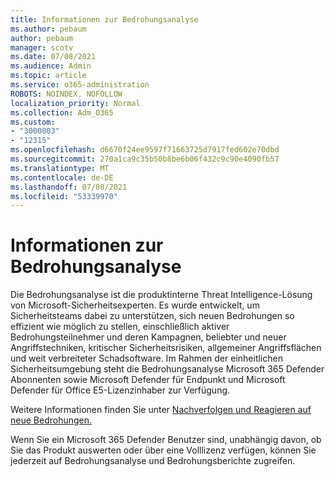 ```yaml
---
title: Informationen zur Bedrohungsanalyse
ms.author: pebaum
author: pebaum
manager: scotv
ms.date: 07/08/2021
ms.audience: Admin
ms.topic: article
ms.service: o365-administration
ROBOTS: NOINDEX, NOFOLLOW
localization_priority: Normal
ms.collection: Adm_O365
ms.custom:
- "3000003"
- "12315"
ms.openlocfilehash: d6670f24ee9597f71663725d7917fed602e70dbd
ms.sourcegitcommit: 270a1ca9c35b50b8be6b06f432c9c90e4090fb57
ms.translationtype: MT
ms.contentlocale: de-DE
ms.lasthandoff: 07/08/2021
ms.locfileid: "53339970"
---
```

# <a name="about-threat-analytics"></a>Informationen zur Bedrohungsanalyse

Die Bedrohungsanalyse ist die produktinterne Threat Intelligence-Lösung von Microsoft-Sicherheitsexperten. Es wurde entwickelt, um Sicherheitsteams dabei zu unterstützen, sich neuen Bedrohungen so effizient wie möglich zu stellen, einschließlich aktiver Bedrohungsteilnehmer und deren Kampagnen, beliebter und neuer Angriffstechniken, kritischer Sicherheitsrisiken, allgemeiner Angriffsflächen und weit verbreiteter Schadsoftware. Im Rahmen der einheitlichen Sicherheitsumgebung steht die Bedrohungsanalyse Microsoft 365 Defender Abonnenten sowie Microsoft Defender für Endpunkt und Microsoft Defender für Office E5-Lizenzinhaber zur Verfügung. 

Weitere Informationen finden Sie unter [Nachverfolgen und Reagieren auf neue Bedrohungen.](/microsoft-365/security/defender/threat-analytics)

Wenn Sie ein Microsoft 365 Defender Benutzer sind, unabhängig davon, ob Sie das Produkt auswerten oder über eine Volllizenz verfügen, können Sie jederzeit auf Bedrohungsanalyse und Bedrohungsberichte zugreifen. 